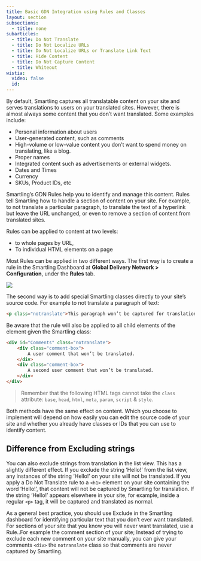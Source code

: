 ```yaml
---
title: Basic GDN Integration using Rules and Classes
layout: section
subsections:
  - title: none
subarticles:
  - title: Do Not Translate
  - title: Do Not Localize URLs
  - title: Do Not Localize URLs or Translate Link Text
  - title: Hide Content
  - title: Do Not Capture Content
  - title: Whiteout
wistia:
  video: false
  id:
---
```



By default, Smartling captures all translatable content on your site and serves translations to users on your translated sites. However, there is almost always some content that you don’t want translated. Some examples include:

* Personal information about users
* User-generated content, such as comments
* High-volume or low-value content you don’t want to spend money on translating, like a blog.
* Proper names
* Integrated content such as advertisements or external widgets.
* Dates and Times
* Currency
* SKUs, Product IDs, etc


Smartling’s GDN Rules help you to identify and manage this content. Rules tell Smartling how to handle a section of content on your site. For example, to not translate a particular paragraph, to translate the text of a hyperlink but leave the URL unchanged, or even to remove a section of content from translated sites.

Rules can be applied to content at two levels:

* to whole pages by URL,
* To individual HTML elements on a page


Most Rules can be applied in two different ways. The first way is to create a rule in the Smartling Dashboard at **Global Delivery Network &gt; Configuration**, under the **Rules** tab.

![](https://lh6.googleusercontent.com/UefLXkF4mqVZwW84sPNeMhkskzE5khms7NyK0nGWoLPozXompkrgAfkcUaqBmGrO2CVtR0_f2jmI7pvomvNP5p7VpuUpyZPO45DNvthRjtcS_DgQcfIX7Cz_e0iYDUyx4-RBkNm4)

The second way is to add special Smartling classes directly to your site’s source code. For example to not translate a paragraph of text:

~~~html
<p class="notranslate">This paragraph won’t be captured for translation</p>
~~~

Be aware that the rule will also be applied to all child elements of the element given the Smartling class:

~~~html
<div id="Comments" class="notranslate">
    <div class="comment-box">
        A user comment that won’t be translated.
    </div>
    <div class="comment-box">
        A second user comment that won’t be translated.
    </div>
</div>
~~~

> Remember that the following HTML tags cannot take the `class` attribute: `base`, `head`, `html`, `meta`, `param`, `script` & `style`.

Both methods have the same effect on content. Which you choose to implement will depend on how easily you can edit the source code of your site and whether you already have classes or IDs that you can use to identify content.

## Difference from Excluding strings

You can also exclude strings from translation in the list view. This has a slightly different effect. If you exclude the string ‘Hello!’ from the list view, any instances of the string ‘Hello!’ on your site will not be translated. If you apply a Do Not Translate rule to a `<h1>` element on your site containing the word ‘Hello!’, that content will not be captured by Smartling for translation. If the string ‘Hello!’ appears elsewhere in your site, for example, inside a regular `<p>` tag, it will be captured and translated as normal.

As a general best practice, you should use Exclude in the Smartling dashboard for identifying particular text that you don’t ever want translated. For sections of your site that you know you will never want translated, use a Rule..For example the comment section of your site; Instead of trying to exclude each new comment on your site manually, you can give your comments `<div>` the `notranslate` class so that comments are never captured by Smartling.